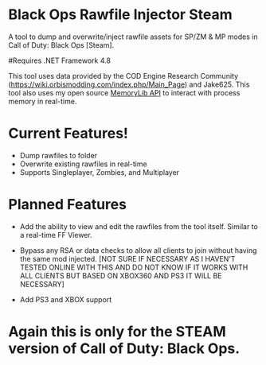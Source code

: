 # Black Ops Rawfile Injector Steam
 A tool to dump and overwrite/inject rawfile assets for SP/ZM & MP modes in Call of Duty: Black Ops [Steam]. 

 #Requires .NET Framework 4.8


 This tool uses data provided by the COD Engine Research Community (https://wiki.orbismodding.com/index.php/Main_Page) and Jake625. This tool also uses my open source [MemoryLib API](https://github.com/Coreyx86/MemoryLib) to interact with process memory in real-time.



# Current Features!

  - Dump rawfiles to folder
  - Overwrite existing rawfiles in real-time
  - Supports Singleplayer, Zombies, and Multiplayer

# Planned Features

  - Add the ability to view and edit the rawfiles from the tool itself. Similar to a real-time FF Viewer.

  - Bypass any RSA or data checks to allow all clients to join without having the same mod injected. [NOT SURE IF NECESSARY AS I HAVEN'T TESTED ONLINE WITH THIS AND DO NOT KNOW IF IT WORKS WITH ALL CLIENTS BUT BASED ON XBOX360 AND PS3 IT WILL BE NECESSARY]

  - Add PS3 and XBOX support


 # Again this is only for the STEAM version of Call of Duty: Black Ops.